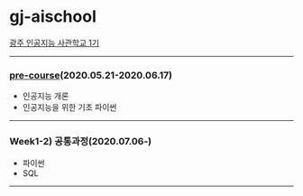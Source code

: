 # gj-aischool
[광주 인공지능 사관학교 1기](http://ai.gitct.kr/)

---
### [pre-course](./PreCourse/README.md)(2020.05.21-2020.06.17)
- 인공지능 개론
- 인공지능을 위한 기초 파이썬


---
### Week1-2) 공통과정(2020.07.06-)
- 파이썬
- SQL

---

